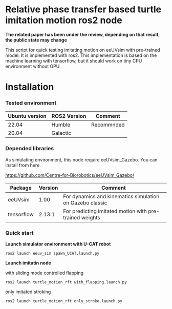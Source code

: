 # Relative phase transfer based turtle imitation motion ros2 node
**The related paper has been under the review, depending on that result, the public state may change**

This script for quick testing imitating motion on eeUVsim with pre-trained model. It is implemented with ros2. This implementation is based on the machine learning with tensorflow, but it should work on tiny CPU environment without GPU.

# Installation
### Tested environment
| Ubuntu version                  | ROS2 Version | Comment                                                  |
| -------------------------- | ------- | ------------------------------------------------------------ |
| 22.04                  | Humble   |  Recommnded                                                            |
| 20.04                  | Galactic   |                                                              |

### Depended libraries
As simulating environment, this node require eeUVsim_Gazebo. You can install from here.

https://github.com/Centre-for-Biorobotics/eeUVsim_Gazebo/

| Package                                                      | Version      | Comment                                                      |
| ------------------------------------------------------------ | ------------ | ------------------------------------------------------------ |
| eeUVsim                                                      | 1.00         | For dynamics and kinematics simulation on Gazebo classic     |
| tensorflow                                                   | 2.13.1       | For predicting imitated motion with pre-trained weights      |


### Quick start

**Launch simulator environment with U-CAT robot**

`ros2 launch eeuv_sim spawn_UCAT.launch.py`

**Launch imitatin node**

with sliding mode controlled flapping

`ros2 launch turtle_motion_rft with_flapping.launch.py`

only imitated stroking

`ros2 launch turtle_motion_rft only_stroke.launch.py`
